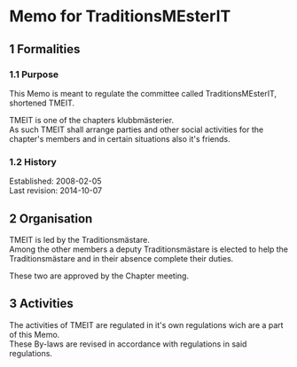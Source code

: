 # Memo for TraditionsMEsterIT

## 1 Formalities

### 1.1 Purpose

This Memo is meant to regulate the committee called TraditionsMEsterIT, shortened TMEIT.

TMEIT is one of the chapters klubbmästerier.  
As such TMEIT shall arrange parties and other social activities for the chapter's members and in certain situations also it's friends.

### 1.2 History

Established: 2008-02-05  
Last revision: 2014-10-07

## 2 Organisation

TMEIT is led by the Traditionsmästare.  
Among the other members a deputy Traditionsmästare is elected to help the Traditionsmästare and in their absence complete their duties.

These two are approved by the Chapter meeting.

## 3 Activities

The activities of TMEIT are regulated in it's own regulations wich are a part of this Memo.  
These By-laws are revised in accordance with regulations in said regulations.
